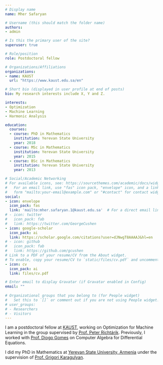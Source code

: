 ```yaml
---
# Display name
name: Mher Safaryan

# Username (this should match the folder name)
authors:
- admin

# Is this the primary user of the site?
superuser: true

# Role/position
role: Postdoctoral fellow

# Organizations/Affiliations
organizations:
- name: KAUST
  url: "https://www.kaust.edu.sa/en"

# Short bio (displayed in user profile at end of posts)
bio: My research interests include X, Y and Z.

interests:
- Optimization
- Machine Learning
- Harmonic Analysis

education:
  courses:
  - course: PhD in Mathematics
    institution: Yerevan State University
    year: 2018
  - course: MSc in Mathematics
    institution: Yerevan State University
    year: 2015
  - course: BSc in Mathematics
    institution: Yerevan State University
    year: 2013

# Social/Academic Networking
# For available icons, see: https://sourcethemes.com/academic/docs/widgets/#icons
#   For an email link, use "fas" icon pack, "envelope" icon, and a link in the
#   form "mailto:your-email@example.com" or "#contact" for contact widget.
social:
- icon: envelope
  icon_pack: fas
  link: 'mailto:mher.safaryan.1@kaust.edu.sa'  # For a direct email link, use "mailto:test@example.org".
# - icon: twitter
#   icon_pack: fab
#   link: https://twitter.com/GeorgeCushen
- icon: google-scholar
  icon_pack: ai
  link: https://scholar.google.com/citations?user=dJNwgT8AAAAJ&hl=en
# - icon: github
#   icon_pack: fab
#   link: https://github.com/gcushen
# Link to a PDF of your resume/CV from the About widget.
# To enable, copy your resume/CV to `static/files/cv.pdf` and uncomment the lines below.  
- icon: cv
  icon_pack: ai
  link: files/cv.pdf

# Enter email to display Gravatar (if Gravatar enabled in Config)
email: ""
  
# Organizational groups that you belong to (for People widget)
#   Set this to `[]` or comment out if you are not using People widget.  
# user_groups:
# - Researchers
# - Visitors
---
```


I am a postdoctoral fellow at [KAUST](https://cemse.kaust.edu.sa), working on Optimization for Machine Learning in the group supervised by [Prof. Peter Richtárik](https://richtarik.org). Previously, I worked with [Prof. Diogo Gomes](https://www.kaust.edu.sa/en/study/faculty/diogo-gomes) on Computer Algebra for Differential Equations.

I did my PhD in Mathematics at [Yerevan State University, Armenia](http://ysu.am/main/en) under the supervision of [Prof. Grigori Karagulyan](http://math.sci.am/user/grigori-karagulyan).








